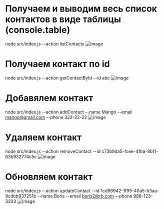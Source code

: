 # Получаем и выводим весь список контактов в виде таблицы (console.table)
node src/index.js --action listContacts
![image](https://user-images.githubusercontent.com/88406133/192119010-8034cc38-6161-4021-bd30-9aa90fe003c8.png)


# Получаем контакт по id
node src/index.js --action getContactById --id abc
![image](https://user-images.githubusercontent.com/88406133/192118651-c05faf38-0f6a-4caa-bd5c-7fdc0ed130ef.png)


# Добавялем контакт
node src/index.js --action addContact --name Mango --email mango@gmail.com --phone 322-22-22
![image](https://user-images.githubusercontent.com/88406133/192118691-7cb68d6d-027c-46ee-bfe8-1ad399d92107.png)


# Удаляем контакт
node src/index.js --action removeContact --id c73b9da5-fcee-41ba-8bf1-63b932774c5c
![image](https://user-images.githubusercontent.com/88406133/192118715-078410f5-8c69-4b51-95f3-cc95d7e9723e.png)

# Обновляем контакт
node src/index.js --action updateContact --id 1cd98942-1f95-40a5-b3aa-9cdbb937251b --name Boris --email boris2@rb.com --phone 988-123-3333
![image](https://user-images.githubusercontent.com/88406133/192118925-737e4886-ac3c-4d9d-ae2d-aba40023018f.png)


